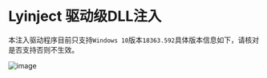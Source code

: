 # Lyinject 驱动级DLL注入

本注入驱动程序目前只支持`Windows 10`版本`18363.592`具体版本信息如下，请核对是否支持否则不生效。

![image](https://user-images.githubusercontent.com/52789403/201512472-bffb949b-9f31-40f5-b782-852236de88e7.png)


